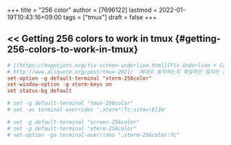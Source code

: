 +++
title = "256 color"
author = [7696122]
lastmod = 2022-01-19T10:43:16+09:00
tags = ["tmux"]
draft = false
+++

## << Getting 256 colors to work in tmux {#getting-256-colors-to-work-in-tmux}

```conf
# [[https://hoppsjots.org/fix-screen-underline.html][Fix Underline + Color in TMUX (TERM=screen-256color)]]
# http://www.aliquote.org/post/tmux-2021/  제대로 동작하는지 확실하진 않지만 참고용
set-option -g default-terminal "xterm-256color"
set-window-option -g xterm-keys on
set status-bg default

# set -g default-terminal "tmux-256color"
# set -as terminal-overrides ',xterm*:Tc:sitm=\E[3m'

# set -g default-terminal "screen-256color"
# set -g default-terminal "xterm-256color"
# set-option -ga terminal-overrides ",xterm-256color:Tc"
```
